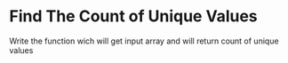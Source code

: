 # Find The Count of Unique Values
Write the function wich will get input array and will return count of unique values
